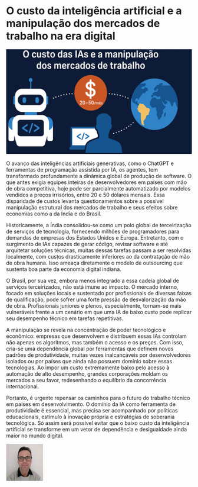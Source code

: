 # O custo da inteligência artificial e a manipulação dos mercados de trabalho na era digital

![O custo da inteligência artificial e o mercado de desenvolvimento de software](/articles/assets/img/2025_07_12_IMAGE_001.png)

O avanço das inteligências artificiais generativas, como o ChatGPT e ferramentas de programação assistida por IA, os agentes, tem transformado profundamente a dinâmica global de produção de software. O que antes exigia equipes inteiras de desenvolvedores em países com mão de obra competitiva, hoje pode ser parcialmente automatizado por modelos vendidos a preços irrisórios, entre 20 e 50 dólares mensais. Essa disparidade de custos levanta questionamentos sobre a possível manipulação estrutural dos mercados de trabalho e seus efeitos sobre economias como a da Índia e do Brasil.

Historicamente, a Índia consolidou-se como um polo global de terceirização de serviços de tecnologia, fornecendo milhões de programadores para demandas de empresas dos Estados Unidos e Europa. Entretanto, com o surgimento de IAs capazes de gerar código, revisar software e até arquitetar soluções técnicas, muitas dessas tarefas passam a ser resolvidas localmente, com custos drasticamente inferiores ao da contratação de mão de obra humana. Isso ameaça diretamente o modelo de outsourcing que sustenta boa parte da economia digital indiana.

O Brasil, por sua vez, embora menos integrado a essa cadeia global de serviços terceirizados, não está imune ao impacto. O mercado interno, focado em soluções locais e sustentado por profissionais de diversas faixas de qualificação, pode sofrer uma forte pressão de desvalorização da mão de obra. Profissionais juniores e plenos, especialmente, tornam-se mais vulneráveis frente a um cenário em que uma IA de baixo custo pode replicar seu desempenho técnico em tarefas repetitivas.

A manipulação se revela na concentração de poder tecnológico e econômico: empresas que desenvolvem e distribuem essas IAs controlam não apenas os algoritmos, mas também o acesso e os preços. Com isso, cria-se uma dependência global por ferramentas que definem novos padrões de produtividade, muitas vezes inalcançáveis por desenvolvedores isolados ou por países que ainda não possuem domínio sobre essas tecnologias. Ao impor um custo extremamente baixo pelo acesso à automação de alto desempenho, grandes corporações moldam os mercados a seu favor, redesenhando o equilíbrio da concorrência internacional.

Portanto, é urgente repensar os caminhos para o futuro do trabalho técnico em países em desenvolvimento. O domínio da IA como ferramenta de produtividade é essencial, mas precisa ser acompanhado por políticas educacionais, estímulo à inovação própria e estratégias de soberania tecnológica. Só assim será possível evitar que o baixo custo da inteligência artificial se transforme em um vetor de dependência e desigualdade ainda maior no mundo digital.

[![Christian Mulato](/articles/assets/img/foto_chri.jpg)](https://www.linkedin.com/in/chmulato/)

